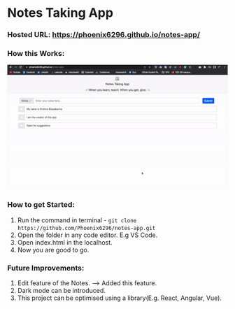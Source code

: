 # Notes Taking App
### Hosted URL: https://phoenix6296.github.io/notes-app/

### How this Works:
<img src="./working.gif"/>


### How to get Started:
1. Run the command in terminal - `git clone https://github.com/Phoenix6296/notes-app.git`
2. Open the folder in any code editor. E.g VS Code.
3. Open index.html in the localhost.
4. Now you are good to go.

### Future Improvements:
1. Edit feature of the Notes. --> Added this feature.
2. Dark mode can be introduced.
3. This project can be optimised using a library(E.g. React, Angular, Vue).
